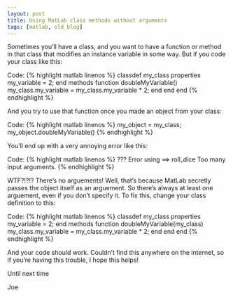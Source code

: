 ```yaml
---
layout: post
title: Using MatLab class methods without arguments
tags: [matlab, old_blog]
---
```


Sometimes you’ll have a class, and you want to have a function or method in that class that modifies an instance variable in some way. But if you code your class like this:

Code:
{% highlight matlab linenos %}
	classdef my_class
	  properties
	    my_variable = 2;
	  end
	  methods
	    function doubleMyVariable()
	      my_class.my_variable = my_class.my_variable * 2;
	    end
	  end
	end
{% endhighlight %}

And you try to use that function once you made an object from your class:

Code:
{% highlight matlab linenos %}
	my_object = my_class;
	my_object.doubleMyVariable()
{% endhighlight %}

You’ll end up with a very annoying error like this:

Code:
{% highlight matlab linenos %}
	??? Error using ==> roll_dice
	Too many input arguments.
{% endhighlight %}

WTF?!?!? There’s no arguements! Well, that’s because MatLab secretly passes the object itself as an arguement. So there’s always at least one arguement, even if you don’t specify it. To fix this, change your class definition to this:

Code:
{% highlight matlab linenos %}
	classdef my_class
	  properties
	    my_variable = 2;
	  end
	  methods
	    function doubleMyVariable(my_class)
	      my_class.my_variable = my_class.my_variable * 2;
	    end
	  end
	end
{% endhighlight %}

And your code should work. Couldn’t find this anywhere on the internet, so if you’re having this trouble, I hope this helps!

Until next time

Joe
